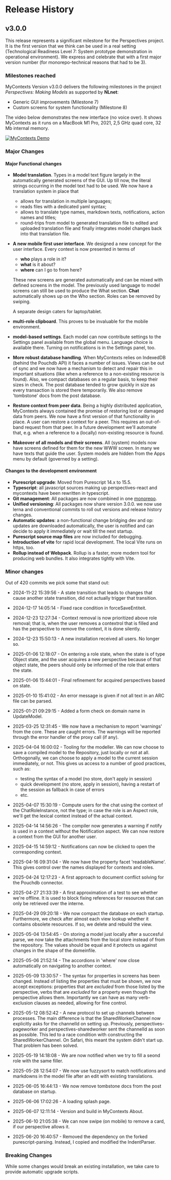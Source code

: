 # Release History

## v3.0.0

This release represents a significant milestone for the Perspectives project. It is the first version that we think can be used in a real setting (Technological Readiness Level 7: System prototype demonstration in operational environment). We express and celebrate that with a first major version number (for monorepo-technical reasons that had to be 3).


### Milestones reached
MyContexts Version v3.0.0 delivers the following milestones in the project _Perspectives: Making Models_ as supported by **NLnet**:

* Generic GUI improvements (Milestone 7)
* Custom screens for system functionality (Milestone 8)

The video below demonstrates the new interface (no voice over). It shows MyContexts as it runs on a MacBook M1 Pro, 2021, 2,5 GHz quad core, 32 Mb internal memory.

[![MyContexts Demo](https://i.vimeocdn.com/video/1095623599_640.jpg)](https://vimeo.com/1095623599)
### Major Changes


#### Major Functional changes
* **Model translation**. Types in a model text figure largely in the automatically generated screens of the GUI. Up till now, the literal strings occurring in the model text had to be used. We now have a translation system in place that

  * allows for translation in multiple languages;
  * reads files with a dedicated yaml syntax;
  * allows to translate type names, markdown texts, notifications, action names and titles;
  * round-trips from model to generated translation file to edited and uploaded translation file and finally integrates model changes back into that translation file.

* **A new mobile first user interface**. We designed a new concept for the user interface. Every context is now presented in terms of

  * **who** plays a role in it?
  * **what** is it about?
  * **where** can I go to from here?

  These new screens are generated automatically and can be mixed with defined screens in the model. The previously used language to model screens can still be used to produce the What section. **Chat** automatically shows up on the Who section. Roles can be removed by swiping.

  A separate design caters for laptop/tablet.

* **multi-role clipboard**. This proves to be invaluable for the mobile environment.

* **model-based settings**. Each model can now contribute settings to the Settings panel available from the global menu. Language choice is available there. Turning on notifications is in the Settings panel, too.

* **More robust database handling**. When MyContexts relies on IndexedDB (behind the Pouchdb API) it faces a number of issues. Views can be out of sync and we now have a mechanism to detect and repair this in important situations (like when a reference to a non-existing resource is found). Also, we compact databases on a regular basis, to keep their sizes in check. The post database tended to grow quickly in size as every transaction is stored there temporarily. We also remove 'tombstone' docs from the post database.

* **Restore context from peer data**. Being a highly distributed application, MyContexts always contained the promise of restoring lost or damaged data from peers. We now have a first version of that functionality in place. A user can restore a context for a peer. This requires an out-of-band request from that peer. In a future development we'll automate that, e.g. when a reference to a (locally) non-existing resource is found.

* **Makeover of all models and their screens**. All (system) models now have screens defined for them for the new WWW screen. In many we have texts that guide the user. System models are hidden from the Apps menu by default (governed by a setting).

#### Changes to the development environment
* **Purescript upgrade**: Moved from Purescript 14.x to 15.5.
* **Typescript**: all javascript sources making up perspectives-react and mycontexts have been rewritten in typescript.
* **Git management**: All packages are now combined in one [monorepo](https://github.com/joopringelberg/perspectives-monorepo).
* **Unified versioning**: All packages now share version 3.0.0. we now use lerna and conventional commits to roll out versions and release history changes.
* **Automatic updates**: a non-functional change bridging dev and op: updates are downloaded automatically, the user is notified and can decide to apply it immediately or wait till the next startup.
* **Purescript source map files** are now included for debugging.
* **Introduction of vite** for rapid local development. The local Vite runs on https, too.
* **Rollup instead of Webpack**. Rollup is a faster, more modern tool for producing web bundles. It also integrates tightly with Vite.

### Minor changes
Out of 420 commits we pick some that stand out:
* 2024-11-22 15:39:56 - A state transition that leads to changes that cause another state transition, did not actually trigger that transition.
* 2024-12-17 14:05:14 - Fixed race condition in forceSaveEntiteit.
* 2024-12-23 12:27:34 - Context removal is now prioritized above role removal; that is, when the user removes a contextrol that is filled and has the perspective to remove the context, it is done silently.
* 2024-12-23 15:50:13 - A new installation received all users. No longer so.
* 2025-01-06 12:18:07 - On entering a role state, when the state is of type Object state, and the user acquires a new perspective because of that object state, the peers should only be informed of the role that enters the state.
* 2025-01-06 15:44:01 - Final refinement for acquired perspectives based on state.
* 2025-01-10 15:41:02 - An error message is given if not all text in an ARC file can be parsed.
* 2025-01-21 09:29:15 - Added a form check on domain name in UpdateModel.
* 2025-03-25 12:31:45 - We now have a mechanism to report 'warnings' from the core. These are caught errors. The warnings will be reported through the error handler of the proxy call (if any).
* 2025-04-04 16:00:02 - Tooling for the modeller. We can now choose to save a compiled model to the Repository, just locally or not at all. Orthogonally, we can choose to apply a model to the current session immediately, or not. This gives us access to a number of good practices, such as: 

  * testing the syntax of a model (no store, don't apply in session) 
  * quick development (no store, apply in session), having a restart of the session as fallback in case of errors 
  * etc.
* 2025-04-07 15:30:19 - Compute users for the chat using the context of the ChatRoleInstance, not the type; in case the role is an Aspect role, we'll get the lexical context instead of the actual context.
*  2025-04-14 14:56:26 - The compiler now generates a warning if notify is used in a context without the Notification aspect. We can now restore a context from the GUI for another user.
* 2025-04-15 14:59:12 - Notifications can now be clicked to open the corresponding context.
* 2025-04-16 09:31:04 - We now have the property facet 'readableName'. This gives control over the names displayed for contexts and roles.
* 2025-04-24 12:17:23 - A first approach to document conflict solving for the Pouchdb connector.
* 2025-04-27 21:33:39 - A first approximation of a test to see whether we're offline. It is used to block fixing references for resources that can only be retrieved over the interne.
* 2025-04-29 09:20:18 - We now compact the database on each startup. Furthermore, we check after almost each view lookup whether it contains obsolete resources. If so, we delete and rebuild the view.
* 2025-05-04 13:54:45 - On storing a model just locally after a succesful parse, we now take the attachments from the local store instead of from the repository. The values should be equal and it protects us against changes in the shape of the domeinfile.
* 2025-05-06 21:52:14 - The accordions in 'where' now close automatically on navigating to another context.
* 2025-05-09 13:30:57 - The syntax for properties in screens has been changed. Instead of listing the properties that must be shown, we now accept exceptions: properties that are *excluded* from those listed by the perspective, verbs that are *excluded* for a property even though the perspective allows them. Importantly we can have as many verb-exclusion clauses as needed, allowing for fine control.
* 2025-05-12 08:52:42 - A new protocol to set up channels between processes. The main difference is that the SharedWorkerChannel now explicitly asks for the channelId on setting up. Previously, perspectives-pageworker and perspectives-sharedworker sent the channelId as soon as possible. This led to a race condition with constructing the SharedWorkerChannel. On Safari, this meant the system didn't start up. That problem has been solved.
* 2025-05-19 14:18:08 - We are now notified when we try to fill a seond role with the same filler.
* 2025-05-28 12:54:07 - We now use fuzzysort to match notifications and markdowns in the model file after an edit with existing translations.
* 2025-06-05 16:44:13 - We now remove tombstone docs from the post database on startup.
* 2025-06-06 17:02:26 - A loading splash page.
* 2025-06-07 12:11:14 - Version and build in MyContexts About.
* 2025-06-10 21:05:38 - We can now swipe (on mobile) to remove a card, if our perspective allows it.
* 2025-06-20 16:40:57 - Removed the dependency on the forked purescript-parsing. Instead, I copied and modified the IndentParser.

### Breaking Changes
While some changes would break an existing installation, we take care to provide automatic upgrade scripts. 

